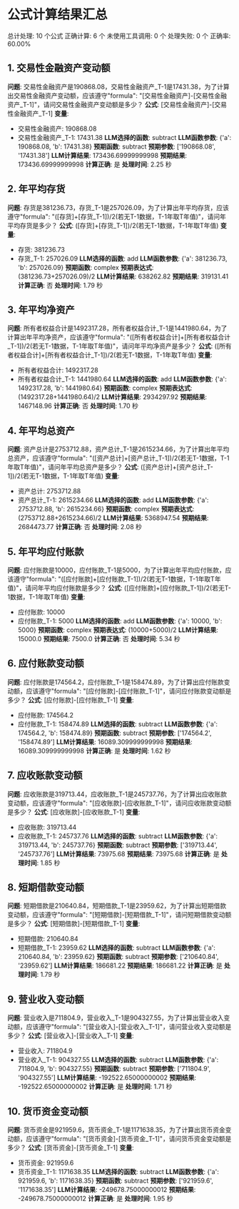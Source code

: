 # 公式计算结果汇总

总计处理: 10 个公式
正确计算: 6 个
未使用工具调用: 0 个
处理失败: 0 个
正确率: 60.00%

## 1. 交易性金融资产变动额
**问题**: 交易性金融资产是190868.08，交易性金融资产_T-1是17431.38，为了计算出交易性金融资产变动额，应该遵守"formula": "[交易性金融资产]-[交易性金融资产_T-1]"，请问交易性金融资产变动额是多少？
**公式**: [交易性金融资产]-[交易性金融资产_T-1]
**变量**:
- 交易性金融资产: 190868.08
- 交易性金融资产_T-1: 17431.38
**LLM选择的函数**: subtract
**LLM函数参数**: {'a': 190868.08, 'b': 17431.38}
**预期函数**: subtract
**预期参数**: ['190868.08', '17431.38']
**LLM计算结果**: 173436.69999999998
**预期结果**: 173436.69999999998
**计算正确**: 是
**处理时间**: 2.25 秒

## 2. 年平均存货
**问题**: 存货是381236.73，存货_T-1是257026.09，为了计算出年平均存货，应该遵守"formula": "([存货]+[存货_T-1])/2(若无T-1数据，T-1年取T年值)"，请问年平均存货是多少？
**公式**: ([存货]+[存货_T-1])/2(若无T-1数据，T-1年取T年值)
**变量**:
- 存货: 381236.73
- 存货_T-1: 257026.09
**LLM选择的函数**: add
**LLM函数参数**: {'a': 381236.73, 'b': 257026.09}
**预期函数**: complex
**预期表达式**: (381236.73+257026.09)/2
**LLM计算结果**: 638262.82
**预期结果**: 319131.41
**计算正确**: 否
**处理时间**: 1.79 秒

## 3. 年平均净资产
**问题**: 所有者权益合计是1492317.28，所有者权益合计_T-1是1441980.64，为了计算出年平均净资产，应该遵守"formula": "([所有者权益合计]+[所有者权益合计_T-1])/2(若无T-1数据，T-1年取T年值)"，请问年平均净资产是多少？
**公式**: ([所有者权益合计]+[所有者权益合计_T-1])/2(若无T-1数据，T-1年取T年值)
**变量**:
- 所有者权益合计: 1492317.28
- 所有者权益合计_T-1: 1441980.64
**LLM选择的函数**: add
**LLM函数参数**: {'a': 1492317.28, 'b': 1441980.64}
**预期函数**: complex
**预期表达式**: (1492317.28+1441980.64)/2
**LLM计算结果**: 2934297.92
**预期结果**: 1467148.96
**计算正确**: 否
**处理时间**: 1.70 秒

## 4. 年平均总资产
**问题**: 资产总计是2753712.88，资产总计_T-1是2615234.66，为了计算出年平均总资产，应该遵守"formula": "([资产总计]+[资产总计_T-1])/2(若无T-1数据，T-1年取T年值)"，请问年平均总资产是多少？
**公式**: ([资产总计]+[资产总计_T-1])/2(若无T-1数据，T-1年取T年值)
**变量**:
- 资产总计: 2753712.88
- 资产总计_T-1: 2615234.66
**LLM选择的函数**: add
**LLM函数参数**: {'a': 2753712.88, 'b': 2615234.66}
**预期函数**: complex
**预期表达式**: (2753712.88+2615234.66)/2
**LLM计算结果**: 5368947.54
**预期结果**: 2684473.77
**计算正确**: 否
**处理时间**: 2.08 秒

## 5. 年平均应付账款
**问题**: 应付账款是10000，应付账款_T-1是5000，为了计算出年平均应付账款，应该遵守"formula": "([应付账款]+[应付账款_T-1])/2(若无T-1数据，T-1年取T年值)"，请问年平均应付账款是多少？
**公式**: ([应付账款]+[应付账款_T-1])/2(若无T-1数据，T-1年取T年值)
**变量**:
- 应付账款: 10000
- 应付账款_T-1: 5000
**LLM选择的函数**: add
**LLM函数参数**: {'a': 10000, 'b': 5000}
**预期函数**: complex
**预期表达式**: (10000+5000)/2
**LLM计算结果**: 15000.0
**预期结果**: 7500.0
**计算正确**: 否
**处理时间**: 5.34 秒

## 6. 应付账款变动额
**问题**: 应付账款是174564.2，应付账款_T-1是158474.89，为了计算出应付账款变动额，应该遵守"formula": "[应付账款]-[应付账款_T-1]"，请问应付账款变动额是多少？
**公式**: [应付账款]-[应付账款_T-1]
**变量**:
- 应付账款: 174564.2
- 应付账款_T-1: 158474.89
**LLM选择的函数**: subtract
**LLM函数参数**: {'a': 174564.2, 'b': 158474.89}
**预期函数**: subtract
**预期参数**: ['174564.2', '158474.89']
**LLM计算结果**: 16089.309999999998
**预期结果**: 16089.309999999998
**计算正确**: 是
**处理时间**: 1.62 秒

## 7. 应收账款变动额
**问题**: 应收账款是319713.44，应收账款_T-1是245737.76，为了计算出应收账款变动额，应该遵守"formula": "[应收账款]-[应收账款_T-1]"，请问应收账款变动额是多少？
**公式**: [应收账款]-[应收账款_T-1]
**变量**:
- 应收账款: 319713.44
- 应收账款_T-1: 245737.76
**LLM选择的函数**: subtract
**LLM函数参数**: {'a': 319713.44, 'b': 245737.76}
**预期函数**: subtract
**预期参数**: ['319713.44', '245737.76']
**LLM计算结果**: 73975.68
**预期结果**: 73975.68
**计算正确**: 是
**处理时间**: 1.85 秒

## 8. 短期借款变动额
**问题**: 短期借款是210640.84，短期借款_T-1是23959.62，为了计算出短期借款变动额，应该遵守"formula": "[短期借款]-[短期借款_T-1]"，请问短期借款变动额是多少？
**公式**: [短期借款]-[短期借款_T-1]
**变量**:
- 短期借款: 210640.84
- 短期借款_T-1: 23959.62
**LLM选择的函数**: subtract
**LLM函数参数**: {'a': 210640.84, 'b': 23959.62}
**预期函数**: subtract
**预期参数**: ['210640.84', '23959.62']
**LLM计算结果**: 186681.22
**预期结果**: 186681.22
**计算正确**: 是
**处理时间**: 1.79 秒

## 9. 营业收入变动额
**问题**: 营业收入是711804.9，营业收入_T-1是904327.55，为了计算出营业收入变动额，应该遵守"formula": "[营业收入]-[营业收入_T-1]"，请问营业收入变动额是多少？
**公式**: [营业收入]-[营业收入_T-1]
**变量**:
- 营业收入: 711804.9
- 营业收入_T-1: 904327.55
**LLM选择的函数**: subtract
**LLM函数参数**: {'a': 711804.9, 'b': 904327.55}
**预期函数**: subtract
**预期参数**: ['711804.9', '904327.55']
**LLM计算结果**: -192522.65000000002
**预期结果**: -192522.65000000002
**计算正确**: 是
**处理时间**: 1.71 秒

## 10. 货币资金变动额
**问题**: 货币资金是921959.6，货币资金_T-1是1171638.35，为了计算出货币资金变动额，应该遵守"formula": "[货币资金]-[货币资金_T-1]"，请问货币资金变动额是多少？
**公式**: [货币资金]-[货币资金_T-1]
**变量**:
- 货币资金: 921959.6
- 货币资金_T-1: 1171638.35
**LLM选择的函数**: subtract
**LLM函数参数**: {'a': 921959.6, 'b': 1171638.35}
**预期函数**: subtract
**预期参数**: ['921959.6', '1171638.35']
**LLM计算结果**: -249678.75000000012
**预期结果**: -249678.75000000012
**计算正确**: 是
**处理时间**: 1.95 秒
